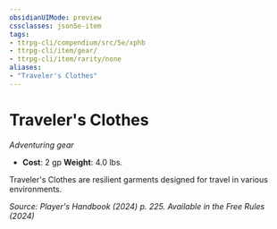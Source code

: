 ```yaml
---
obsidianUIMode: preview
cssclasses: json5e-item
tags:
- ttrpg-cli/compendium/src/5e/xphb
- ttrpg-cli/item/gear/
- ttrpg-cli/item/rarity/none
aliases: 
- "Traveler's Clothes"
---
```

# Traveler's Clothes
*Adventuring gear*  


- **Cost**: 2 gp
**Weight**: 4.0 lbs.

Traveler's Clothes are resilient garments designed for travel in various environments.

*Source: Player's Handbook (2024) p. 225. Available in the Free Rules (2024)*